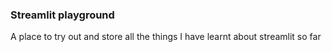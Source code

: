 ### Streamlit playground

A place to try out and store all the things I have learnt about streamlit so far

